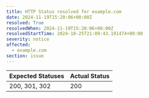 ```yaml
---
title: HTTP Status resolved for example.com
date: 2024-11-19T15:20:06+00:00Z
resolved: True
resolvedWhen: 2024-11-19T15:20:06+00:00Z
resolvedStartTime: 2024-10-25T21:09:43.191474+00:00
severity: notice
affected:
  - example.com
section: issue
---
```


| Expected Statuses | Actual Status  |
|-------------------|----------------|
| 200, 301, 302 | 200 |

